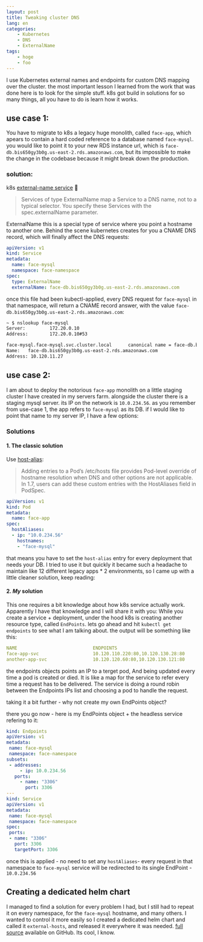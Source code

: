 ```yaml
---
layout: post
title: Tweaking cluster DNS
lang: en
categories:
    - Kubernetes
    - DNS
    - ExternalName
tags:
    - hoge
    - foo
---
```


I use Kubernetes external names and endpoints for custom DNS mapping over the cluster. the most important lesson I learned from the work that was done here is to look for the simple stuff. k8s got build in solutions for so many things, all you have to do is learn how it works.

## use case 1:

You have to migrate to k8s a legacy huge monolith, called `face-app`, which apears to contain a hard coded reference to a database named `face-mysql`. you would like to point it to your new RDS instance url, which is `face-db.bis650gy3b0g.us-east-2.rds.amazonaws.com`, but its impossible to make the change in the codebase because it might break down the production.

### solution: 

k8s [external-name service](https://kubernetes.io/docs/concepts/services-networking/service/#externalname) :tada:

>Services of type ExternalName map a Service to a DNS name, not to a typical selector. You specify these Services with the spec.externalName parameter.

ExternalName this is a special type of service where you point a hostname to another one.
Behind the scene kubernetes creates for you a CNAME DNS record, which will finally affect the DNS requests:

```yaml
apiVersion: v1
kind: Service
metadata:
  name: face-mysql
  namespace: face-namespace
spec:
  type: ExternalName
  externalName: face-db.bis650gy3b0g.us-east-2.rds.amazonaws.com
```	
  
once this file had been kubectl-applied, every DNS request for `face-mysql` in that namespace, will return a CNAME record answer, with the value `face-db.bis650gy3b0g.us-east-2.rds.amazonaws.com`:


```bash
~ $ nslookup face-mysql
Server:         172.20.0.10 
Address:        172.20.0.10#53

face-mysql.face-mysql.svc.cluster.local      canonical name = face-db.bis650gy3b0g.us-east-2.rds.amazonaws.com.
Name:   face-db.bis650gy3b0g.us-east-2.rds.amazonaws.com
Address: 10.120.11.27
```

## use case 2: 
I am about to deploy the notorious `face-app` monolith on a little staging cluster I have created in my servers farm. alongside the cluster there is a staging mysql server. its IP on the network is `10.0.234.56`.
as you remember from use-case 1, the app refers to `face-mysql` as its DB. if I would like to point that name to my server IP, I have a few options:

### Solutions

#### 1. The classic solution
Use [host-alias](https://kubernetes.io/docs/concepts/services-networking/add-entries-to-pod-etc-hosts-with-host-aliases/#adding-additional-entries-with-hostaliases):

>Adding entries to a Pod’s /etc/hosts file provides Pod-level override of hostname resolution when DNS and other options are not applicable. In 1.7, users can add these custom entries with the HostAliases field in PodSpec.

```yaml
apiVersion: v1
kind: Pod
metadata:
  name: face-app
spec:
  hostAliases:
  - ip: "10.0.234.56"
    hostnames:
    - "face-mysql"
```

that means you have to set the `host-alias` entry for every deployment that needs your DB. I tried to use it but quickly it became such a headache to maintain like 12 different legacy apps * 2 environments, so I came up with a little cleaner solution, keep reading:

#### 2. *My* solution

This one requires a bit knowledge about how k8s service actually work. Apparently I have that knowledge and I will share it with you:
While you create a service + deployment, under the hood k8s is creating another resource type, called `EndPoints`. lets go ahead and hit `kubectl get endpoints` to see what I am talking about. the output will be something like this:

```yaml
NAME							ENDPOINTS                                AGE
face-app-svc					10.120.110.220:80,10.120.130.28:80       2d8h
another-app-svc					10.120.120.60:80,10.120.130.121:80       2d8h
```

the endpoints objects points an IP to a terget pod, And being updated every time a pod is created or died. It is like a map for the service to refer every time a request has to be delivered. The service is doing a round robin between the Endpoints IPs list and choosing a pod to handle the request.

taking it a bit further - why not create my own EndPoints object?

there you go now - here is my EndPoints object + the headless service refering to it:

```yaml
kind: Endpoints
apiVersion: v1
metadata:
 name: face-mysql
 namespace: face-namespace
subsets:
 - addresses:
     - ip: 10.0.234.56
   ports:
     - name: "3306"
       port: 3306
---
kind: Service
apiVersion: v1
metadata:
 name: face-mysql
 namespace: face-namespace
spec:
 ports:
 - name: "3306"
   port: 3306
   targetPort: 3306
```
once this is applied - no need to set any `hostAliases`- every request in that namespace to `face-mysql` service will be redirected to its single EndPoint - `10.0.234.56`

## Creating a dedicated helm chart
I managed to find a solution for every problem I had, but I still had to repeat it on every namespace, for the `face-mysql` hostname, and many others.
I wanted to control it more easily so I created a dedicated helm chart and called it `external-hosts`, and released it everywhere it was needed. 
[full source](https://gist.github.com/Efrat19/9a428d3730f859e2bf43c7b98587737a) available on GitHub. 
Its cool, I know.



